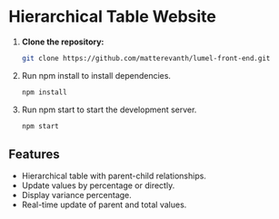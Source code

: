 # Hierarchical Table Website

1. **Clone the repository:**
   ```bash
   git clone https://github.com/matterevanth/lumel-front-end.git
2. Run npm install to install dependencies.
   ```bash
   npm install

3. Run npm start to start the development server.
   ```bash
   npm start

## Features

- Hierarchical table with parent-child relationships.
- Update values by percentage or directly.
- Display variance percentage.
- Real-time update of parent and total values.